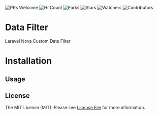 ![PRs Welcome](https://img.shields.io/badge/PRs-welcome-brightgreen.svg)
![HitCount](http://hits.dwyl.io/keizah7/nova-date-filter.svg)
![Forks](https://img.shields.io/github/forks/keizah7/nova-date-filter?style=social)
![Stars](https://img.shields.io/github/stars/keizah7/nova-date-filter?style=social)
![Watchers](https://img.shields.io/github/watchers/keizah7/nova-date-filter?style=social)
![Contributors](https://img.shields.io/github/contributors/keizah7/nova-date-filter)
# Data Filter
Laravel Nova Custom Date Filter

# Installation

## Usage

## License
The MIT License (MIT). Please see [License File](https://github.com/keizah7/nova-date-filter/blob/master/LICENSE) for more information.
